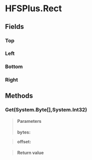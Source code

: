 ﻿


# HFSPlus.Rect

## Fields

### Top

### Left

### Bottom

### Right

## Methods


### Get(System.Byte[],System.Int32)

> #### Parameters
> **bytes:** 

> **offset:** 

> #### Return value
> 